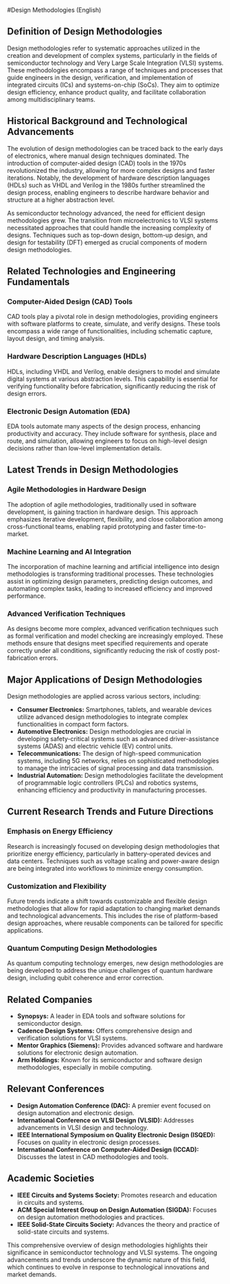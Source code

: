 #Design Methodologies (English)

## Definition of Design Methodologies

Design methodologies refer to systematic approaches utilized in the creation and development of complex systems, particularly in the fields of semiconductor technology and Very Large Scale Integration (VLSI) systems. These methodologies encompass a range of techniques and processes that guide engineers in the design, verification, and implementation of integrated circuits (ICs) and systems-on-chip (SoCs). They aim to optimize design efficiency, enhance product quality, and facilitate collaboration among multidisciplinary teams.

## Historical Background and Technological Advancements

The evolution of design methodologies can be traced back to the early days of electronics, where manual design techniques dominated. The introduction of computer-aided design (CAD) tools in the 1970s revolutionized the industry, allowing for more complex designs and faster iterations. Notably, the development of hardware description languages (HDLs) such as VHDL and Verilog in the 1980s further streamlined the design process, enabling engineers to describe hardware behavior and structure at a higher abstraction level.

As semiconductor technology advanced, the need for efficient design methodologies grew. The transition from microelectronics to VLSI systems necessitated approaches that could handle the increasing complexity of designs. Techniques such as top-down design, bottom-up design, and design for testability (DFT) emerged as crucial components of modern design methodologies.

## Related Technologies and Engineering Fundamentals

### Computer-Aided Design (CAD) Tools

CAD tools play a pivotal role in design methodologies, providing engineers with software platforms to create, simulate, and verify designs. These tools encompass a wide range of functionalities, including schematic capture, layout design, and timing analysis.

### Hardware Description Languages (HDLs)

HDLs, including VHDL and Verilog, enable designers to model and simulate digital systems at various abstraction levels. This capability is essential for verifying functionality before fabrication, significantly reducing the risk of design errors.

### Electronic Design Automation (EDA)

EDA tools automate many aspects of the design process, enhancing productivity and accuracy. They include software for synthesis, place and route, and simulation, allowing engineers to focus on high-level design decisions rather than low-level implementation details.

## Latest Trends in Design Methodologies

### Agile Methodologies in Hardware Design

The adoption of agile methodologies, traditionally used in software development, is gaining traction in hardware design. This approach emphasizes iterative development, flexibility, and close collaboration among cross-functional teams, enabling rapid prototyping and faster time-to-market.

### Machine Learning and AI Integration

The incorporation of machine learning and artificial intelligence into design methodologies is transforming traditional processes. These technologies assist in optimizing design parameters, predicting design outcomes, and automating complex tasks, leading to increased efficiency and improved performance.

### Advanced Verification Techniques

As designs become more complex, advanced verification techniques such as formal verification and model checking are increasingly employed. These methods ensure that designs meet specified requirements and operate correctly under all conditions, significantly reducing the risk of costly post-fabrication errors.

## Major Applications of Design Methodologies

Design methodologies are applied across various sectors, including:

- **Consumer Electronics:** Smartphones, tablets, and wearable devices utilize advanced design methodologies to integrate complex functionalities in compact form factors.
- **Automotive Electronics:** Design methodologies are crucial in developing safety-critical systems such as advanced driver-assistance systems (ADAS) and electric vehicle (EV) control units.
- **Telecommunications:** The design of high-speed communication systems, including 5G networks, relies on sophisticated methodologies to manage the intricacies of signal processing and data transmission.
- **Industrial Automation:** Design methodologies facilitate the development of programmable logic controllers (PLCs) and robotics systems, enhancing efficiency and productivity in manufacturing processes.

## Current Research Trends and Future Directions

### Emphasis on Energy Efficiency

Research is increasingly focused on developing design methodologies that prioritize energy efficiency, particularly in battery-operated devices and data centers. Techniques such as voltage scaling and power-aware design are being integrated into workflows to minimize energy consumption.

### Customization and Flexibility

Future trends indicate a shift towards customizable and flexible design methodologies that allow for rapid adaptation to changing market demands and technological advancements. This includes the rise of platform-based design approaches, where reusable components can be tailored for specific applications.

### Quantum Computing Design Methodologies

As quantum computing technology emerges, new design methodologies are being developed to address the unique challenges of quantum hardware design, including qubit coherence and error correction.

## Related Companies

- **Synopsys:** A leader in EDA tools and software solutions for semiconductor design.
- **Cadence Design Systems:** Offers comprehensive design and verification solutions for VLSI systems.
- **Mentor Graphics (Siemens):** Provides advanced software and hardware solutions for electronic design automation.
- **Arm Holdings:** Known for its semiconductor and software design methodologies, especially in mobile computing.

## Relevant Conferences

- **Design Automation Conference (DAC):** A premier event focused on design automation and electronic design.
- **International Conference on VLSI Design (VLSID):** Addresses advancements in VLSI design and technology.
- **IEEE International Symposium on Quality Electronic Design (ISQED):** Focuses on quality in electronic design processes.
- **International Conference on Computer-Aided Design (ICCAD):** Discusses the latest in CAD methodologies and tools.

## Academic Societies

- **IEEE Circuits and Systems Society:** Promotes research and education in circuits and systems.
- **ACM Special Interest Group on Design Automation (SIGDA):** Focuses on design automation methodologies and practices.
- **IEEE Solid-State Circuits Society:** Advances the theory and practice of solid-state circuits and systems.

This comprehensive overview of design methodologies highlights their significance in semiconductor technology and VLSI systems. The ongoing advancements and trends underscore the dynamic nature of this field, which continues to evolve in response to technological innovations and market demands.